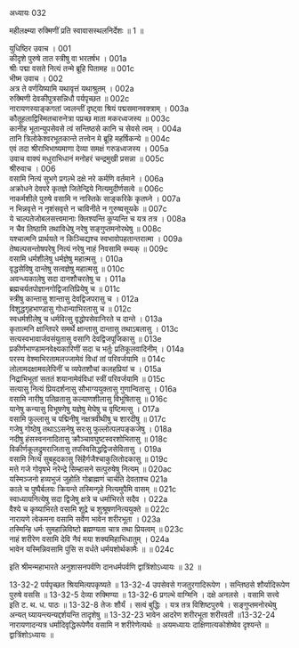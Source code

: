 अध्यायः 032

महीलक्ष्म्या रुक्मिणीं प्रति स्वावासस्थलनिर्देशः ॥ 1 ॥
	
युधिष्ठिर उवाच ।	001  
कीदृशे पुरुषे तात स्त्रीषु वा भरतर्षभ ।	001a  
श्रीः पद्मा वसते नित्यं तन्मे ब्रूहि पितामह ॥	001c  
भीष्म उवाच ।	002  
अत्र ते वर्णयिष्यामि यथावृत्तं यथाश्रुतम् ।	002a  
रुक्मिणी देवकीपुत्रसन्निधौ पर्यपृच्छत ॥	002c  
नारायणस्याङ्कगतां ज्वलन्तीं दृष्ट्वा श्रियं पद्मसमानवक्त्राम् ।	003a  
कौतूहलाद्विस्मितचारुनेत्रा पप्रच्छ माता मकरध्वजस्य ॥	003c  
कानीह भूतान्युपसेवसे त्वं सन्तिष्ठसे कानि च सेवसे त्वम् ।	004a  
तानि त्रिलोकेश्वरभूतकान्ते तत्त्वेन मे ब्रूहि महर्षिकन्ये ॥	004c  
एवं तदा श्रीराभिभाष्यमाणा देव्या समक्षं गरुडध्वजस्य ।	005a  
उवाच वाक्यं मधुराभिधानं मनोहरं चन्द्रमुखी प्रसन्ना ॥	005c  
श्रीरुवाच ।	006  
वसामि नित्यं सुभगे प्रगल्भे दक्षे नरे कर्मणि वर्तमाने ।	006a  
अक्रोधने देवपरे कृतज्ञे जितेन्द्रिये नित्यमुदीर्णसत्वे ॥	006c  
नाकर्मशीले पुरुषे वसामि न नास्तिके साङ्करिके कृतघ्ने ।	007a  
न भिन्नवृत्ते न नृशंसवृत्ते न चाविनीते न गुरुष्वसूयके ॥	007c  
ये चाल्पतेजोबलसत्त्वमानाः क्लिश्यन्ति कुप्यन्ति च यत्र तत्र ।	008a  
न चैव तिष्ठामि तथाविधेषु नरेषु सङ्गुप्तमनोरथेषु ॥	008c  
यश्चात्मनि प्रार्थयते न किञ्चिद्यश्च स्वभावोपहतान्तरात्मा ।	009a  
तेष्वल्पसन्तोषपरेषु नित्यं नरेषु नाहं निवसामि स्म्यक् ॥	009c  
वसामि धर्मशीलेषु धर्मज्ञेषु महात्मसु ।	010a  
वृद्धसेविषु दान्तेषु सत्वज्ञेषु महात्मसु ॥	010c  
अवन्ध्यकालेषु सदा दानशौचरतेषु च ।	011a  
ब्रह्मचर्यतपोज्ञानगोद्विजातिप्रियेषु च ॥	011c  
स्त्रीषु कान्तासु शान्तासु देवद्विजपरासु च ।	012a  
विशुद्धगृहभाण्डासु गोधान्याभिरतासु च ॥	012c  
स्वधर्मशीलेषु च धर्मवित्सु वृद्धोपसेवानिरते च दान्ते ।	013a  
कृतात्मनि क्षान्तिपरे समर्थे क्षान्तासु दान्तासु तथाऽबलासु ।	013c  
सत्यस्वभावार्जवसंयुतासु वसागि देवद्विजपूजिकासु ॥	013e  
प्रकीर्णभाण्डामनवेक्ष्यकारिणीं सदा च भर्तुः प्रतिकूलवादिनीम् ।	014a  
परस्य वेश्माभिरतामलज्जामेवं विधां तां परिवर्जयामि ॥	014c  
लोलामदक्षामवलेपिनीं च व्यपेतशौचां कलहप्रियां च ।	015a  
निद्राभिभूतां सततं शयानामेवंविधां स्त्रीं परिवर्जयामि ॥	015c  
सत्यासु नित्यं प्रियदर्शनासु सौभाग्ययुक्तासु गुणान्वितासु ।	016a  
वसामि नारीषु पतिव्रतासु कल्याणशीलासु विभूषितासु ॥	016c  
यानेषु कन्यासु विभूषणेषु यज्ञेषु मेघेषु च वृष्टिमत्सु ।	017a  
वसामि फुल्लासु च पद्मिनीषु नक्षत्रवीथीषु च शारदीषु ॥	017c  
गजेषु गोष्ठेषु तथाऽऽसनेषु सरःसु फुल्लोत्पलपङ्कजेषु ।	018a  
नदीषु हंसस्वननादितासु क्रौञ्चावघुष्टस्वरशोभितासु ॥	018c  
विकीर्णकूलद्रुमराजितासु तपस्विसिद्धद्विजसेवितासु ।	019a  
वसामि नित्यं सुबहूदकासु सिंहैर्गजैश्चाकुलितोदकासु ॥	019c  
मत्ते गजे गोवृषभे नरेन्द्रे सिम्हासने सत्पुरुषेषु नित्यम् ॥	020ac  
यस्मिञ्जनो हव्यभुजं जुहोति गोब्राह्मणं चार्चति देवताश्च	021a  
काले च पुष्पैर्बलयः क्रियन्ते तस्मिन्गृहे नित्यमुपैमि वासम् ॥	021c  
स्वाध्यायनित्येषु सदा द्विजेषु क्षत्रे च धर्माभिरते सदैव ।	022a  
वैश्ये च कृष्याभिरते वसामि शूद्रे च शुश्रूषणनित्ययुक्ते ॥	022c  
नारायणे त्वेकमना वसामि सर्वेण भावेन शरीरभूता ।	023a  
तस्मिन्हि धर्मः सुमहान्निविष्टो ब्रह्मण्यता चात्र तथा प्रियत्वम् ॥	023c  
नाहं शरीरेण वसामि देवि नैवं मया शक्यमिहाभिधातुम् ।	024a  
भावेन यस्मिन्निवसामि पुंसि स वर्धते धर्मयशोर्थकामैः ॥ ॥	024c  

इति श्रीमन्महाभारते अनुशासनपर्वणि दानधर्मपर्वणि द्वात्रिंशोऽध्यायः ॥ 32 ॥

13-32-2 पर्यपृच्छत श्रियमित्यपकृष्यते ॥ 13-32-4 उपसेवसे गजतुरगादिरूपेण । सन्तिष्ठसे शौर्यादिरूपेण पुरुषे वससि ॥ 13-32-5 देव्या रुक्मिण्या ॥ 13-32-6 प्रगल्भे वाग्मिनि । दक्षे अनलसे । वसामि सत्त्वे इति ट. थ. ध. पाठः ॥ 13-32-8 तेजः शौर्यं । सत्वं बुद्धिः । यत्र तत्र विशिष्टपुरुषे । सङ्गुप्तमनोरथेषु अन्यत् घ्यायन्त्यन्यद्दर्शयन्ति तादृशेषु ॥ 13-32-23 भावेन आदरेण शरीरभूता शरीरवती ॥13-32-24 नारायणादन्यत्र धर्मादिवृद्धिरूपेणैव वसामि न शरीरेणेत्यर्थः ॥ अयमध्यायः दाक्षिणात्यकोशेष्वेव दृश्यन्ते ॥ द्वात्रिंशोऽध्यायः ॥
